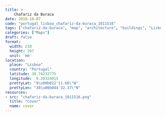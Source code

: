 ```yaml
---
title: > 
    Chafariz da Buraca
date: 2018-10-07
code: "portugal_lisboa_chafariz-da-buraca_1011516"
tags: ["chafariz-da-buraca", "map", "architecture", "buildings", "Lisboa", "Portugal"]
categories: ["Maps"]
draft: false
format:
  width: 210
  height: 297
  unit: 'mm'
location:
  place: "Lisboa"
  country: "Portugal"
  latitude: 38.74232775
  longitude: -9.20324015
  prettyLat: "9\u00b012'11.66\"W"
  prettyLon: "38\u00b044'32.37\"N"
resources:
- src: "chafariz-da-buraca_1011516.png"
  title: "Cover"
  name: cover
---
```

